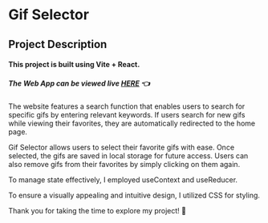 # Gif Selector

## Project Description

####  This project is built using Vite + React.
##### The Web App can be viewed live [HERE](https://glittering-druid-30abac.netlify.app/) :point_left:

The website features a search function that enables users to search for specific gifs by entering relevant keywords. If users search for new gifs while viewing their favorites, they are automatically redirected to the home page.

Gif Selector allows users to select their favorite gifs with ease. Once selected, the gifs are saved in local storage for future access. Users can also remove gifs from their favorites by simply clicking on them again.

To manage state effectively, I employed useContext and useReducer.

To ensure a visually appealing and intuitive design, I utilized CSS for styling.

Thank you for taking the time to explore my project! :beers:

